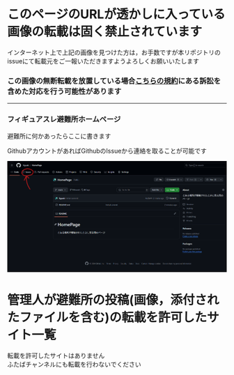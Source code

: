 # このページのURLが透かしに入っている画像の転載は固く禁止されています

インターネット上で上記の画像を見つけた方は，お手数ですが本リポジトリのissueにて転載元をご一報いただきますようよろしくお願いいたします

### この画像の無断転載を放置している場合[こちらの規約](https://github.com/figuaki/HomePage/blob/main/terms_of_use/term_of_use.md#2-%E8%BB%A2%E8%BC%89%E3%81%AE%E7%A6%81%E6%AD%A2)にある訴訟を含めた対応を行う可能性があります

---  


### フィギュアスレ避難所ホームページ

避難所に何かあったらここに書きます

GithubアカウントがあればGithubのIssueから連絡を取ることが可能です

![issue](./figures/github_issue.png)

# 管理人が避難所の投稿(画像，添付されたファイルを含む)の転載を許可したサイト一覧
転載を許可したサイトはありません  
ふたばチャンネルにも転載を行わないでください  